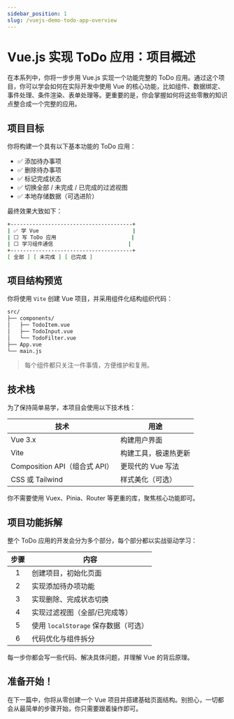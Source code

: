 ```yaml
---
sidebar_position: 1
slug: /vuejs-demo-todo-app-overview
---
```


# Vue.js 实现 ToDo 应用：项目概述

在本系列中，你将一步步用 Vue.js 实现一个功能完整的 ToDo 应用。通过这个项目，你可以学会如何在实际开发中使用 Vue 的核心功能，比如组件、数据绑定、事件处理、条件渲染、表单处理等。更重要的是，你会掌握如何将这些零散的知识点整合成一个完整的应用。



## 项目目标

你将构建一个具有以下基本功能的 ToDo 应用：

- ✅ 添加待办事项
- ✅ 删除待办事项
- ✅ 标记完成状态
- ✅ 切换全部 / 未完成 / 已完成的过滤视图
- ✅ 本地存储数据（可选进阶）

最终效果大致如下：

```bash
+---------------------------------------+
| ✅ 学 Vue                              |
| ⬜ 写 ToDo 应用                        |
| ⬜ 学习组件通信                        |
+---------------------------------------+
[ 全部 ] [ 未完成 ] [ 已完成 ]
```



## 项目结构预览

你将使用 `Vite` 创建 Vue 项目，并采用组件化结构组织代码：

```bash
src/
├── components/
│   ├── TodoItem.vue
│   ├── TodoInput.vue
│   └── TodoFilter.vue
├── App.vue
└── main.js
```

> 每个组件都只关注一件事情，方便维护和复用。



## 技术栈

为了保持简单易学，本项目会使用以下技术栈：

| 技术                          | 用途                 |
| ----------------------------- | -------------------- |
| Vue 3.x                       | 构建用户界面         |
| Vite                          | 构建工具，极速热更新 |
| Composition API（组合式 API） | 更现代的 Vue 写法    |
| CSS 或 Tailwind               | 样式美化（可选）     |

你不需要使用 Vuex、Pinia、Router 等更重的库，聚焦核心功能即可。



## 项目功能拆解

整个 ToDo 应用的开发会分为多个部分，每个部分都以实战驱动学习：

| 步骤 | 内容                                 |
| :--: | ------------------------------------ |
|  1   | 创建项目，初始化页面                 |
|  2   | 实现添加待办项功能                   |
|  3   | 实现删除、完成状态切换               |
|  4   | 实现过滤视图（全部/已完成等）        |
|  5   | 使用 `localStorage` 保存数据（可选） |
|  6   | 代码优化与组件拆分                   |

每一步你都会写一些代码、解决具体问题，并理解 Vue 的背后原理。



## 准备开始！

在下一篇中，你将从零创建一个 Vue 项目并搭建基础页面结构。别担心，一切都会从最简单的步骤开始，你只需要跟着操作即可。


